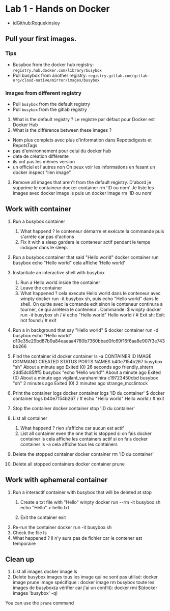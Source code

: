 # Lab 1 - Hands on Docker
- idGithub:Roquekinsley 
## Pull your first images.

### Tips

- Busybox from the docker hub registry: `registry.hub.docker.com/library/busybox`
- Pull busybox from another registry: `registry.gitlab.com/gitlab-org/cloud-native/mirror/images/busybox`

### Images from different registry

- Pull `busybox` from the default registry
- Pull `busybox` from the gitlab registry

1. What is the default registry ?
Le registre par défaut pour Docker est Docker Hub
2. What is the différence between these images ?
- Nom plus complets avec plus d'information dans Repotsdigests et RepotsTags
- pas d'environnement pour celui du docker hub
- date de création différente
- ils ont pas les mêmes version
- un officiel et l'autres non
On peux voir les informations en fesant un docker inspect "lien image"
3. Remove all images that aren't from the default registry.
D'abord je supprime le containeur docker container rm 'ID ou nom'
Je liste les images avec docker image ls
puis un docker image rm 'ID ou nom'

## Work with container

1. Run a busybox container
   1. What happend ?
   le conteneur démarre et exécute la commande puis s'arréte car pas d'actions
   2. Fix it with a sleep
   gardera le conteneur actif pendant le temps indiquer dans le sleep.
2. Run a busybox container that said "Hello world"
docker container run busybox echo "Hello world"
cela affiche 'Hello world'

3. Instantiate an interactive shell with busybox
   1. Run a Hello world inside the container
   2. Leave the container
   3. What happened ?
   cela execute  Hello world dans le conteneur avec winpty docker run -it busybox sh, puis  echo "Hello world" dans le shell.
   On quitte avec la comande exit sinon le conteneur continura a tourner, ce qui arrêtera le conteneur .
Commande:
   $ winpty docker run -it busybox sh
   / # echo "Hello world"
   Hello world
   / # Exit
   sh: Exit: not found
   / # exit

4. Run a in background that say "Hello world"
   $     docker container run -d busybox echo "Hello world"
 d10e35e29bd87b9a84eaeaa4780b7360bbad0fc69f16f6aa8e907f3e743bb266

5. Find the container id
docker container ls -a
CONTAINER ID   IMAGE     COMMAND                CREATED              STATUS                          PORTS     NAMES
b40e7154b267   busybox   "sh"                   About a minute ago   Exited (0) 26 seconds ago                 friendly_shtern
2dd5dc85fff5   busybox   "echo 'Hello world'"   About a minute ago   Exited (0) About a minute ago             vigilant_varahamihira
c19723450cbd   busybox   "sh"                   2 minutes ago        Exited (0) 2 minutes ago                  strange_mcclintock

6. Print the container logs
docker container logs 'ID du container'
   $ docker container logs b40e7154b267
   / # echo "Hello world"
   Hello world
   / # exit

7. Stop the container
docker container stop 'ID du container'

8. List all container
   1. What happend ?
   rien s'affiche car aucun est actif
   2. List all container even the one that is stopped
si on fais docker container ls cela affiche les containers actif 
si on fais docker container ls -a cela affiche tous  les containers

9. Delete the stopped container
docker container rm 'ID du container'

10. Delete all stopped containers
docker container prune



## Work with ephemeral container

1. Run a interactif container with busybox that will be deleted at stop
   1. Create a txt file with "Hello"
   winpty docker run --rm -it busybox sh
   echo "Hello" > hello.txt
   
   2. Exit the container
   exit
2. Re-run the container 
docker run -it busybox sh
3. Check the file 
ls
4. What happened ?
il n'y aura pas de fichier car le contener est temporaire 

## Clean up

1. List all images
docker image ls
2. Delete busybox images
tous les image qui ne sont pas utilisé:
docker image prune
image spécifique : 
docker image rm busybox
toute les images de busybox(a vérifier car j'ai un conflit):
docker rmi $(docker images 'busybox' -q)


You can use the `prune` command